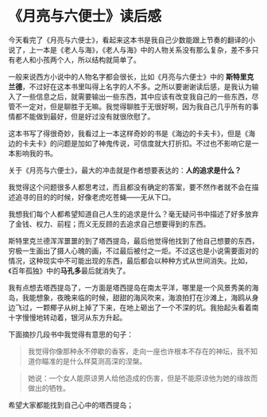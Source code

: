 # 《月亮与六便士》读后感

[annotation]: <id> (b2b6f45d-5225-4ee2-8ec9-e8125e54da8a)
[annotation]: <status> (public)
[annotation]: <create_time> (2020-10-11 00:52:10)
[annotation]: <category> (读书笔记)
[annotation]: <tags> (小说)
[annotation]: <comments> (true)
[annotation]: <url> (http://blog.ccyg.studio/article/b2b6f45d-5225-4ee2-8ec9-e8125e54da8a)

今天看完了《月亮与六便士》，看起来这本书是我自己少数能跟上节奏的翻译的小说了，上一本是《老人与海》，《老人与海》中的人物关系没有那么复杂，差不多只有老人和小孩两个人，所以结构就简单了。

一般来说西方小说中的人物名字都会很长，比如《月亮与六便士》中的 **斯特里克兰德**，不过好在这本书里叫得上名字的人不多。之所以要谢谢读后感，是我认为输入了一些信息之后，就需要输出一些东西，其中应该有改变我自己的一些东西，尽管不一定对，但是聊胜于无嘛。我觉得聊胜于无很好啊，因为我自己几乎所有的事情都不能做到最好，但是好过没有就很欣慰了。

这本书写了得很奇妙，我看过上一本这样奇妙的书是《海边的卡夫卡》，但是《海边的卡夫卡》的问题是加如了神鬼传说，可信度就大打折扣。不过也不影响它是一本影响我的书。

关于《月亮与六便士》，最大的冲击就是作者想要表达的：**人的追求是什么？**

我觉得这个问题很多人都思考过，而且都没有确定的答案，要不然作者就不会在描述追寻的目的的时候，好像老虎吃苍蝇——无从下口。

我想我们每个人都希望知道自己人生的追求是什么？毫无疑问书中描述了好多放弃了金钱、权力、前程；而义无反顾的去追求自己想要得到的东西。

斯特里克兰德浑浑噩噩的到了塔西提岛，最后他觉得他找到了他自己想要的东西，穷极一生画出了摄人心魄的画，不过最后被付之一炬。不过这也是小说需要面对的情况，这种现实中不可能出现的东西，最后都会以种种方式从世间消失。比如，《百年孤独》中的**马孔多**最后就消失了。

我有点想去塔西提岛了，一方面是塔西提岛在南太平洋，哪里是一个风景秀美的海岛，我能想象，夜晚来临的时候，甜甜的海风吹来，海浪拍打在沙滩上，海鸥从身边飞过，一颗椰子从树上掉了下来，在地上砸出了一个不深的坑。我抬起头看着南十字慢慢地转动着，银河从东方升起。

下面摘抄几段书中我觉得有意思的句子：

> 我觉得你像那种永不停歇的香客，走向一座也许根本不存在的神坛，我不知道你瞄准的是什么样莫测高深的涅槃。


> 她说：一个女人能原谅男人给他造成的伤害，但是不能原谅他为她的缘故而做出的牺牲。

希望大家都能找到自己心中的塔西提岛；